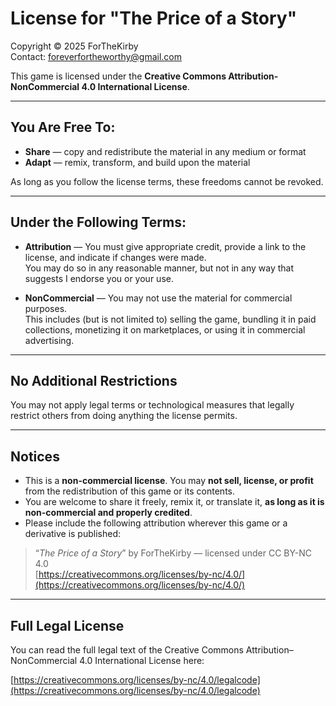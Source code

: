 # License for "The Price of a Story"

Copyright © 2025 ForTheKirby  
Contact: foreverfortheworthy@gmail.com

This game is licensed under the **Creative Commons Attribution-NonCommercial 4.0 International License**.

---

## You Are Free To:

- **Share** — copy and redistribute the material in any medium or format  
- **Adapt** — remix, transform, and build upon the material  

As long as you follow the license terms, these freedoms cannot be revoked.

---

## Under the Following Terms:

- **Attribution** — You must give appropriate credit, provide a link to the license, and indicate if changes were made.  
  You may do so in any reasonable manner, but not in any way that suggests I endorse you or your use.

- **NonCommercial** — You may not use the material for commercial purposes.  
  This includes (but is not limited to) selling the game, bundling it in paid collections, monetizing it on marketplaces, or using it in commercial advertising.

---

## No Additional Restrictions

You may not apply legal terms or technological measures that legally restrict others from doing anything the license permits.

---

## Notices

- This is a **non-commercial license**. You may **not sell, license, or profit** from the redistribution of this game or its contents.
- You are welcome to share it freely, remix it, or translate it, **as long as it is non-commercial and properly credited**.
- Please include the following attribution wherever this game or a derivative is published:

> “*The Price of a Story*” by ForTheKirby — licensed under CC BY-NC 4.0  
> [https://creativecommons.org/licenses/by-nc/4.0/](https://creativecommons.org/licenses/by-nc/4.0/)

---

## Full Legal License

You can read the full legal text of the Creative Commons Attribution–NonCommercial 4.0 International License here:

[https://creativecommons.org/licenses/by-nc/4.0/legalcode](https://creativecommons.org/licenses/by-nc/4.0/legalcode)
